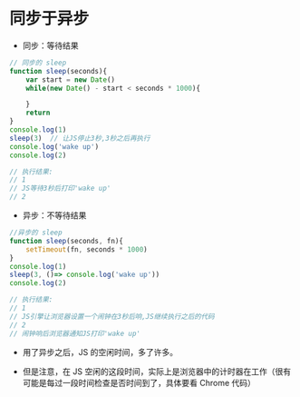 # 同步于异步

- 同步：等待结果

``` javascript
// 同步的 sleep
function sleep(seconds){
    var start = new Date()
    while(new Date() - start < seconds * 1000){

    }
    return
}
console.log(1)
sleep(3)  // 让JS停止3秒,3秒之后再执行
console.log('wake up')
console.log(2)

// 执行结果:
// 1
// JS等待3秒后打印'wake up'
// 2
```

- 异步：不等待结果

``` javascript
//异步的 sleep
function sleep(seconds, fn){
    setTimeout(fn, seconds * 1000)
}
console.log(1)
sleep(3, ()=> console.log('wake up'))
console.log(2)

// 执行结果:
// 1
// JS引擎让浏览器设置一个闹钟在3秒后响,JS继续执行之后的代码
// 2
// 闹钟响后浏览器通知JS打印'wake up'
```

  - 用了异步之后，JS 的空闲时间，多了许多。

  - 但是注意，在 JS 空闲的这段时间，实际上是浏览器中的计时器在工作（很有可能是每过一段时间检查是否时间到了，具体要看 Chrome 代码）